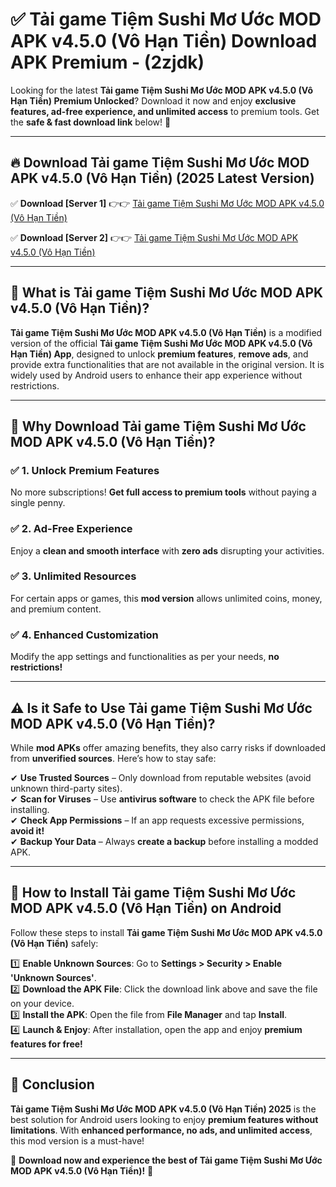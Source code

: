 
# ✅ Tải game Tiệm Sushi Mơ Ước MOD APK v4.5.0 (Vô Hạn Tiền) Download APK Premium -  (2zjdk) 

Looking for the latest **Tải game Tiệm Sushi Mơ Ước MOD APK v4.5.0 (Vô Hạn Tiền) Premium Unlocked**? Download it now and enjoy **exclusive features, ad-free experience, and unlimited access** to premium tools. Get the **safe & fast download link** below! 🚀

---

## 🔥 Download Tải game Tiệm Sushi Mơ Ước MOD APK v4.5.0 (Vô Hạn Tiền) (2025 Latest Version)

✅ **Download [Server 1]** 👉👉 [Tải game Tiệm Sushi Mơ Ước MOD APK v4.5.0 (Vô Hạn Tiền) ](https://apkcomod.com?title=Tải_game_Tiệm_Sushi_Mơ_Ước_MOD_APK_v4.5.0_(Vô_Hạn_Tiền))  

✅ **Download [Server 2]** 👉👉 [Tải game Tiệm Sushi Mơ Ước MOD APK v4.5.0 (Vô Hạn Tiền) ](https://apkcomod.com?title=Tải_game_Tiệm_Sushi_Mơ_Ước_MOD_APK_v4.5.0_(Vô_Hạn_Tiền))  


---

## 📌 What is Tải game Tiệm Sushi Mơ Ước MOD APK v4.5.0 (Vô Hạn Tiền)?

**Tải game Tiệm Sushi Mơ Ước MOD APK v4.5.0 (Vô Hạn Tiền)** is a modified version of the official **Tải game Tiệm Sushi Mơ Ước MOD APK v4.5.0 (Vô Hạn Tiền) App**, designed to unlock **premium features**, **remove ads**, and provide extra functionalities that are not available in the original version. It is widely used by Android users to enhance their app experience without restrictions.

---

## 🌟 Why Download Tải game Tiệm Sushi Mơ Ước MOD APK v4.5.0 (Vô Hạn Tiền)?

### ✅ 1. Unlock Premium Features
No more subscriptions! **Get full access to premium tools** without paying a single penny.

### ✅ 2. Ad-Free Experience
Enjoy a **clean and smooth interface** with **zero ads** disrupting your activities.

### ✅ 3. Unlimited Resources
For certain apps or games, this **mod version** allows unlimited coins, money, and premium content.

### ✅ 4. Enhanced Customization
Modify the app settings and functionalities as per your needs, **no restrictions!**

---

## ⚠️ Is it Safe to Use Tải game Tiệm Sushi Mơ Ước MOD APK v4.5.0 (Vô Hạn Tiền)?

While **mod APKs** offer amazing benefits, they also carry risks if downloaded from **unverified sources**. Here’s how to stay safe:

✔ **Use Trusted Sources** – Only download from reputable websites (avoid unknown third-party sites).  
✔ **Scan for Viruses** – Use **antivirus software** to check the APK file before installing.  
✔ **Check App Permissions** – If an app requests excessive permissions, **avoid it!**  
✔ **Backup Your Data** – Always **create a backup** before installing a modded APK.

---

## 📲 How to Install Tải game Tiệm Sushi Mơ Ước MOD APK v4.5.0 (Vô Hạn Tiền) on Android

Follow these steps to install **Tải game Tiệm Sushi Mơ Ước MOD APK v4.5.0 (Vô Hạn Tiền)** safely:

1️⃣ **Enable Unknown Sources**: Go to **Settings > Security > Enable 'Unknown Sources'**.  
2️⃣ **Download the APK File**: Click the download link above and save the file on your device.  
3️⃣ **Install the APK**: Open the file from **File Manager** and tap **Install**.  
4️⃣ **Launch & Enjoy**: After installation, open the app and enjoy **premium features for free!**

---

## 🚀 Conclusion

**Tải game Tiệm Sushi Mơ Ước MOD APK v4.5.0 (Vô Hạn Tiền) 2025** is the best solution for Android users looking to enjoy **premium features without limitations**. With **enhanced performance, no ads, and unlimited access**, this mod version is a must-have!

🔻 **Download now and experience the best of Tải game Tiệm Sushi Mơ Ước MOD APK v4.5.0 (Vô Hạn Tiền)!** 🔻


